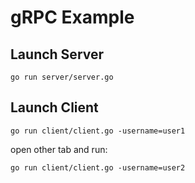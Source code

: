 # gRPC Example

## Launch Server

```
go run server/server.go
```

## Launch Client

```
go run client/client.go -username=user1
```

open other tab and run:
```
go run client/client.go -username=user2
```
